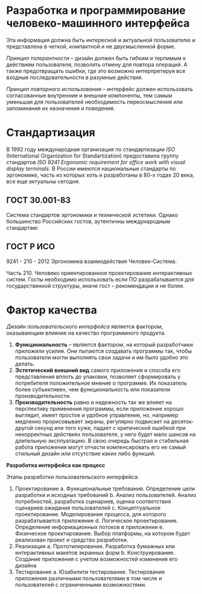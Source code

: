 
# Разработка и программирование человеко-машинного интерфейса


Эта информация должна быть интересной и актуальной пользователю и представлена в
четкой, компактной и не двусмысленной форме.


*Принцип толерантности* – дизайн должен быть гибким и терпимым к действиям
пользователя, позволять отмену для повтора операций. А также предотвращать ошибки, где
это возможно интерпретируя все входные последовательности в разумные действия.


*Принцип повторного использования* – интерфейс должен использовать согласованные
внутренние и внешние компоненты, тем самым уменьшая для пользователей необходимость
переосмысления или запоминания их назначения и поведения.


# Стандартизация


В 1992 году международная организация по стандартизации *ISO* (International Organization for
Standartization) предоставила группу стандартов *ISO 9241* _Ergonomic requirement for office work
with visual display terminals_. В России имеются национальные стандарты по эргономике, часть
из которых хоть и разработаны в 80-х годах 20 века, все еще актуальны сегодня.


## ГОСТ 30.001-83 
Система стандартов эргономики и технической эстетики.
Однако большинство Российских гостов, аутентичны международным стандартам:


## ГОСТ Р ИСО
9241 - 210 - 2012 Эргономика взаимодействия Человек-Система.


Часть 210. Человеко ориентированное проектирование интерактивных систем.
Госты необходимо использовать если ПО разрабатывается для государственной структуры,
иначе гост – рекомендации и не более.

# Фактор качества

*Дизайн пользовательского интерфейса* является фактором, оказывающим влияние на качество
программного продукта.

1. **Функциональность** – является фактором, на который разработчики приложили усилия.
    Они пытаются создавать программы так, чтобы пользователи могли выполнять свои
    задачи и им было удобно это делать.
2. **Эстетический внешний вид** самого приложения и способа его представления вплоть до
    упаковки, позволяет сформировать у потребителя положительное мнение о программе. Их
    показатель более субъективен, чем функциональность или показатели
    производительности.
3. **Производительность** равно и надежность так же влияет на перспективу применения
    программы, если приложение хорошо выглядит, имеет простое и удобное управление, но,
    например медленно прорисовывает экраны, регулярно подвисает на десяток-другой
    секунд или того хуже, падает с критической ошибкой при некорректных действиях
    пользователя, у него будет мало шансов на длительную эксплуатацию. В свою очередь
    быстрая и стабильная работа приложения могут отчасти компенсировать его не самый
    стильный дизайн или отсутствие каких либо функций.

**Разработка интерфейса как процесс**

Этапы разработки пользовательского интерфейса:

1. Проектирование
    a. Функциональные требования. Определение цели разработки и исходных
       требований
    b. Анализ пользователей. Анализ потребностей, разработка сценариев, оценка
       соответствия сценариев ожидания пользователей
    c. Концептуальное проектирование. Моделирование процесса, для которого
       разрабатывается приложение
    d. Логическое проектирование. Определение информационных потоков в
       приложении
    e. Физическое проектирование. Выбор платформы, на котором будет реализован
       проект и средство разработки.
2. Реализация
    a. Прототипирование. Разработка бумажных или интерактивных макетов экранных
       форм
    b. Конструирование. Создание приложения с учетом возможностей изменения его
       дизайна
3. Тестирование
    a. Юзабилити тестирование. Тестирование приложения различными пользователями
       в том числе и пользователей с ограниченными возможностями.


